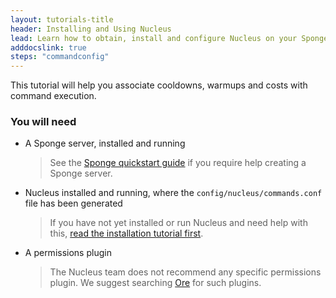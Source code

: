 ```yaml
---
layout: tutorials-title
header: Installing and Using Nucleus
lead: Learn how to obtain, install and configure Nucleus on your Sponge Server
adddocslink: true
steps: "commandconfig"
---
```


This tutorial will help you associate cooldowns, warmups and costs with command execution.

### You will need

* A Sponge server, installed and running
  > See the [Sponge quickstart guide](https://docs.spongepowered.org/stable/en/server/quickstart.html) if you require help creating a Sponge server.

* Nucleus installed and running, where the `config/nucleus/commands.conf` file has been generated
  > If you have not yet installed or run Nucleus and need help with this, [read the installation tutorial first](../first). 

* A permissions plugin
  > The Nucleus team does not recommend any specific permissions plugin. We suggest searching [Ore](https://ore.spongepowered.org) for such plugins.

